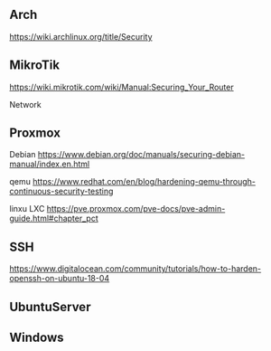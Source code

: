 ## Arch 

https://wiki.archlinux.org/title/Security

## MikroTik
https://wiki.mikrotik.com/wiki/Manual:Securing_Your_Router


Network

## Proxmox
Debian
https://www.debian.org/doc/manuals/securing-debian-manual/index.en.html

qemu
https://www.redhat.com/en/blog/hardening-qemu-through-continuous-security-testing

linxu LXC
https://pve.proxmox.com/pve-docs/pve-admin-guide.html#chapter_pct 

## SSH
https://www.digitalocean.com/community/tutorials/how-to-harden-openssh-on-ubuntu-18-04

## UbuntuServer

## Windows
